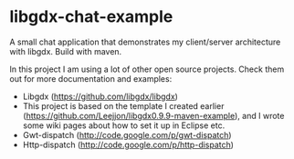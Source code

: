 libgdx-chat-example
===================

A small chat application that demonstrates my client/server architecture with libgdx. Build with maven.

In this project I am using a lot of other open source projects. Check them out for more documentation and examples:
- Libgdx (https://github.com/libgdx/libgdx)
- This project is based on the template I created earlier (https://github.com/Leejjon/libgdx0.9.9-maven-example), and I wrote some wiki pages about how to set it up in Eclipse etc.
- Gwt-dispatch (http://code.google.com/p/gwt-dispatch)
- Http-dispatch (http://code.google.com/p/http-dispatch)
